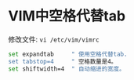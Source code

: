 VIM中空格代替tab
===============

修改文件: `vi /etc/vim/vimrc`

```bash
set expandtab     " 使用空格代替tab. 
set tabstop=4     " 空格数量是4。 
set shiftwidth=4  " 自动缩进的宽度。 
```